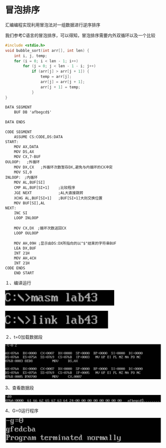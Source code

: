 # 冒泡排序

汇编编程实现利用冒泡法对一组数据进行逆序排序

我们参考C语言的冒泡排序，可以得知，冒泡排序需要内外双循环以及一个比较

```c
#include <stdio.h>
void bubble_sort(int arr[], int len) {
    int i, j, temp;
    for (i = 0; i < len - 1; i++)
        for (j = 0; j < len - 1 - i; j++)
            if (arr[j] > arr[j + 1]) {
                temp = arr[j];
                arr[j] = arr[j + 1];
                arr[j + 1] = temp;
            }
}
```



```assembly
DATA SEGMENT
	BUF DB 'afbegcd$'

DATA ENDS

CODE SEGMENT
	ASSUME CS:CODE,DS:DATA
START:
	MOV AX,DATA
	MOV DS,AX
	MOV CX,7-BUF
OULOOP:	　;外循环
	MOV DX,CX	;外循环次数暂存DX,避免与内循环的CX冲突
	MOV SI,0
INLOOP:　;内循环
	MOV AL,BUF[SI]
	CMP AL,BUF[SI+1]	;比较程序
	JGE NEXT			;AL大直接跳转
	XCHG AL,BUF[SI+1]	;BUF[SI+1]大则交换位置
	MOV	BUF[SI],AL
NEXT:
	INC SI
	LOOP INLOOP
	
	MOV CX,DX　;循环次数送回CX
	LOOP OULOOP
	
	MOV AH,09H ;显示由DS:DX所指向的以"$"结束的字符串BUF
	LEA	DX,BUF
	INT 21H
	MOV AH,4CH
	INT 21H
CODE ENDS
	END START
```

１、编译运行

![img](冒泡排序/clip_image002.jpg)

![img](冒泡排序/clip_image004.jpg)

２、t=0加载数据段

![img](冒泡排序/clip_image006.jpg)

3、查看数据段

![img](冒泡排序/clip_image008.jpg)

4、G=0运行程序

![img](冒泡排序/clip_image010.jpg)